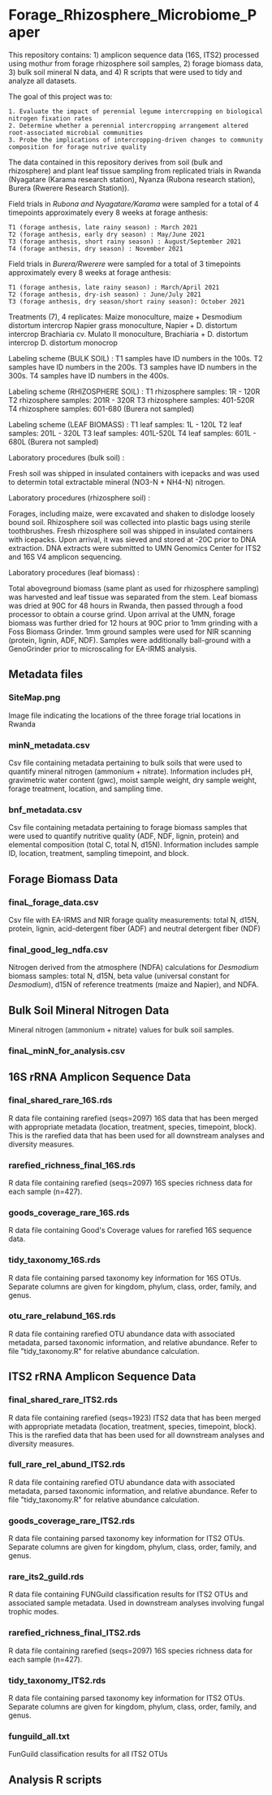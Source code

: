 # Forage_Rhizosphere_Microbiome_Paper
This repository contains: 1) amplicon sequence data (16S, ITS2) processed using mothur from forage rhizosphere soil samples, 2) forage biomass data, 3) bulk soil mineral N data, and 4) R scripts that were used to tidy and analyze all datasets.

The goal of this project was to:

    1. Evaluate the impact of perennial legume intercropping on biological nitrogen fixation rates
    2. Determine whether a perennial intercropping arrangement altered root-associated microbial communities
    3. Probe the implications of intercropping-driven changes to community composition for forage nutrive quality

  The data contained in this repository derives from soil (bulk and rhizosphere) and plant leaf tissue sampling
  from replicated trials in Rwanda (Nyagatare (Karama research station), Nyanza (Rubona research station), Burera (Rwerere Research Station)).

  Field trials in *Rubona and Nyagatare/Karama* were sampled for a total of 4 timepoints
  approximately every 8 weeks at forage anthesis:

    T1 (forage anthesis, late rainy season) : March 2021
    T2 (forage anthesis, early dry season) : May/June 2021
    T3 (forage anthesis, short rainy season) : August/September 2021
    T4 (forage anthesis, dry season) : November 2021

  Field trials in *Burera/Rwerere* were sampled for a total of 3 timepoints
  approximately every 8 weeks at forage anthesis:

    T1 (forage anthesis, late rainy season) : March/April 2021
    T2 (forage anthesis, dry-ish season) : June/July 2021
    T3 (forage anthesis, dry season/short rainy season): October 2021

  Treatments (7), 4 replicates:
  Maize monoculture, maize + Desmodium distortum intercrop
  Napier grass monoculture, Napier + D. distortum intercrop
  Brachiaria cv. Mulato II monoculture, Brachiaria + D. distortum intercrop
  D. distortum monocrop

  Labeling scheme (BULK SOIL) :
    T1 samples have ID numbers in the 100s.
    T2 samples have ID numbers in the 200s.
    T3 samples have ID numbers in the 300s.
    T4 samples have ID numbers in the 400s.

  Labeling scheme (RHIZOSPHERE SOIL) :
    T1 rhizosphere samples: 1R - 120R
    T2 rhizosphere samples: 201R - 320R
    T3 rhizosphere samples: 401-520R
    T4 rhizosphere samples: 601-680 (Burera not sampled)

  Labeling scheme (LEAF BIOMASS) :
    T1 leaf samples: 1L - 120L
    T2 leaf samples: 201L - 320L
    T3 leaf samples: 401L-520L
    T4 leaf samples: 601L - 680L (Burera not sampled)

  Laboratory procedures (bulk soil) :

  Fresh soil was shipped in insulated containers with icepacks and was used
  to determin total extractable mineral (NO3-N + NH4-N) nitrogen.

  Laboratory procedures (rhizosphere soil) :

  Forages, including maize, were excavated and shaken to dislodge loosely bound soil.
  Rhizosphere soil was collected into plastic bags using sterile toothbrushes.
  Fresh rhizosphere soil was shipped in insulated containers with icepacks.
  Upon arrival, it was sieved and stored at -20C prior to DNA extraction.
  DNA extracts were submitted to UMN Genomics Center for ITS2 and 16S V4 amplicon sequencing.

  Laboratory procedures (leaf biomass) :

  Total aboveground biomass (same plant as used for rhizosphere sampling) was harvested and leaf tissue was separated from the stem.
  Leaf biomass was dried at 90C for 48 hours in Rwanda, then passed through a food processor to obtain a course grind.
  Upon arrival at the UMN, forage biomass was further dried for 12 hours at 90C prior to 1mm grinding with a Foss Biomass Grinder.
  1mm ground samples were used for NIR scanning (protein, lignin, ADF, NDF).
  Samples were additionally ball-ground with a GenoGrinder prior to microscaling for EA-IRMS analysis.

## Metadata files

### SiteMap.png
Image file indicating the locations of the three forage trial locations in Rwanda

### minN_metadata.csv
Csv file containing metadata pertaining to bulk soils that were used to quantify mineral nitrogen (ammonium + nitrate). Information includes pH, gravimetric water content (gwc), moist sample weight, dry sample weight, forage treatment, location, and sampling time.

### bnf_metadata.csv
Csv file containing metadata pertaining to forage biomass samples that were used to quantify nutritive quality (ADF, NDF, lignin, protein) and elemental composition (total C, total N, d15N). Information includes sample ID, location, treatment, sampling timepoint, and block. 

## Forage Biomass Data

### finaL_forage_data.csv
Csv file with EA-IRMS and NIR forage quality measurements: total N, d15N, protein, lignin, acid-detergent fiber (ADF) and neutral detergent fiber (NDF)

### final_good_leg_ndfa.csv
Nitrogen derived from the atmosphere (NDFA) calculations for _Desmodium_ biomass samples: total N, d15N, beta value (universal constant for _Desmodium_), d15N of reference treatments (maize and Napier), and NDFA.

## Bulk Soil Mineral Nitrogen Data
Mineral nitrogen (ammonium + nitrate) values for bulk soil samples. 

### finaL_minN_for_analysis.csv

## 16S rRNA Amplicon Sequence Data

### final_shared_rare_16S.rds
R data file containing rarefied (seqs=2097) 16S data that has been merged with appropriate metadata (location, treatment, species, timepoint, block). This is the rarefied data that has been used for all downstream analyses and diversity measures.

### rarefied_richness_final_16S.rds
R data file containing rarefied (seqs=2097) 16S species richness data for each sample (n=427).

### goods_coverage_rare_16S.rds
R data file containing Good's Coverage values for rarefied 16S sequence data.

### tidy_taxonomy_16S.rds
R data file containing parsed taxonomy key information for 16S OTUs. Separate columns are given for kingdom, phylum, class, order, family, and genus.

### otu_rare_relabund_16S.rds
R data file containing rarefied OTU abundance data with associated metadata, parsed taxonomic information, and relative abundance. Refer to file "tidy_taxonomy.R" for relative abundance calculation.

## ITS2 rRNA Amplicon Sequence Data

### final_shared_rare_ITS2.rds
R data file containing rarefied (seqs=1923) ITS2 data that has been merged with appropriate metadata (location, treatment, species, timepoint, block). This is the rarefied data that has been used for all downstream analyses and diversity measures.

### full_rare_rel_abund_ITS2.rds
R data file containing rarefied OTU abundance data with associated metadata, parsed taxonomic information, and relative abundance. Refer to file "tidy_taxonomy.R" for relative abundance calculation.

### goods_coverage_rare_ITS2.rds
R data file containing parsed taxonomy key information for ITS2 OTUs. Separate columns are given for kingdom, phylum, class, order, family, and genus.

### rare_its2_guild.rds
R data file containing FUNGuild classification results for ITS2 OTUs and associated sample metadata. Used in downstream analyses involving fungal trophic modes. 

### rarefied_richness_final_ITS2.rds
R data file containing rarefied (seqs=2097) 16S species richness data for each sample (n=427).

### tidy_taxonomy_ITS2.rds
R data file containing parsed taxonomy key information for ITS2 OTUs. Separate columns are given for kingdom, phylum, class, order, family, and genus.

### funguild_all.txt
FunGuild classification results for all ITS2 OTUs

## Analysis R scripts

